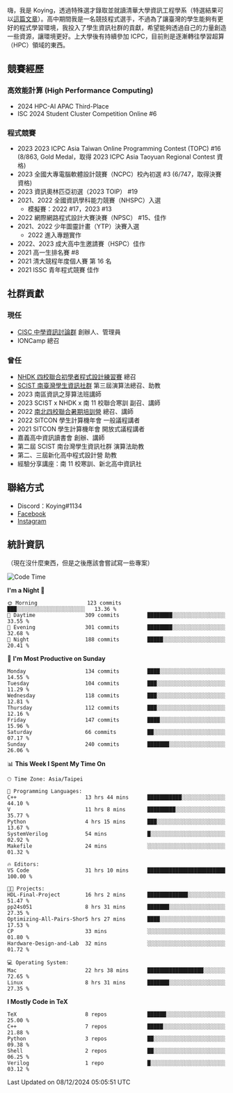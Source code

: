 嗨，我是 Koying，透過特殊選才錄取並就讀清華大學資訊工程學系（特選結果可以[這篇文章](https://koyingtw.github.io/2022/10/31/%E7%89%B9%E9%81%B8%E5%BF%83%E5%BE%97/)）。高中期間我是一名競技程式選手，不過為了讓臺灣的學生能夠有更好的程式學習環境，我投入了學生資訊社群的貢獻，希望能夠透過自己的力量創造一些資源，讓環境更好。上大學後有持續參加 ICPC，目前則是逐漸轉往學習超算（HPC）領域的東西。

## 競賽經歷
### 高效能計算 (High Performance Computing)
- 2024 HPC-AI APAC Third-Place
- ISC 2024 Student Cluster Competition Online #6

### 程式競賽
- 2023 2023 ICPC Asia Taiwan Online Programming Contest (TOPC) #16 (8/863, Gold Medal，取得 2023 ICPC Asia Taoyuan Regional Contest 資格)
- 2023 全國大專電腦軟體設計競賽（NCPC）校內初選 #3 (6/747，取得決賽資格)
- 2023 資訊奧林匹亞初選（2023 TOIP） #19
- 2021、2022 全國資訊學科能力競賽（NHSPC）入選
    - 模擬賽：2022 #17，2023 #13
- 2022 網際網路程式設計大賽決賽（NPSC） #15、佳作
- 2021、2022 少年圖靈計畫（YTP）決賽入選
    - 2022 進入專題實作
- 2022、2023 成大高中生邀請賽（HSPC）佳作
- 2021 高一生排名賽 #8
- 2021 清大競程年度個人賽 第 16 名
- 2021 ISSC 青年程式競賽 佳作

## 社群貢獻
### 現任
- [CISC 中學資訊討論群](https://discord.gg/mc9CgJvjZz) 創辦人、管理員
- IONCamp 總召

### 曾任
- [NHDK 四校聯合初學者程式設計練習賽](https://www.facebook.com/profile.php?id=100064076583372) 總召
- [SCIST 南臺灣學生資訊社群](https://www.facebook.com/scist.tw) 第三屆演算法總召、助教
- 2023 南區資訊之芽算法班講師
- 2023 SCIST x NHDK x 南 11 校聯合寒訓 副召、講師
- 2022 [南北四校聯合暑期培訓營](https://github.com/HHSH-CYSH-WGSH-HSNU-Summer-Camp/) 總召、講師
- 2022 SITCON 學生計算機年會 一般議程講者
- 2021 SITCON 學生計算機年會 開放式議程講者
- 嘉義高中資訊讀書會 創辦、講師
- 第二屆 SCIST 南台灣學生資訊社群 演算法助教
- 第二、三屆新化高中程式設計營 助教
- 經驗分享講座：南 11 校寒訓、新北高中資訊社

## 聯絡方式
- Discord：Koying#1134
- [Facebook](https://www.facebook.com/profile.php?id=100015800760577)
- [Instagram](https://www.instagram.com/cisc._.koying/)

## 統計資訊
（現在沒什麼東西，但是之後應該會嘗試寫一些專案）

<!--START_SECTION:waka-->
![Code Time](http://img.shields.io/badge/Code%20Time-1%2C228%20hrs%2056%20mins-blue)

**I'm a Night 🦉** 

```text
🌞 Morning                123 commits         ███░░░░░░░░░░░░░░░░░░░░░░   13.36 % 
🌆 Daytime                309 commits         ████████░░░░░░░░░░░░░░░░░   33.55 % 
🌃 Evening                301 commits         ████████░░░░░░░░░░░░░░░░░   32.68 % 
🌙 Night                  188 commits         █████░░░░░░░░░░░░░░░░░░░░   20.41 % 
```
📅 **I'm Most Productive on Sunday** 

```text
Monday                   134 commits         ████░░░░░░░░░░░░░░░░░░░░░   14.55 % 
Tuesday                  104 commits         ███░░░░░░░░░░░░░░░░░░░░░░   11.29 % 
Wednesday                118 commits         ███░░░░░░░░░░░░░░░░░░░░░░   12.81 % 
Thursday                 112 commits         ███░░░░░░░░░░░░░░░░░░░░░░   12.16 % 
Friday                   147 commits         ████░░░░░░░░░░░░░░░░░░░░░   15.96 % 
Saturday                 66 commits          ██░░░░░░░░░░░░░░░░░░░░░░░   07.17 % 
Sunday                   240 commits         ███████░░░░░░░░░░░░░░░░░░   26.06 % 
```


📊 **This Week I Spent My Time On** 

```text
🕑︎ Time Zone: Asia/Taipei

💬 Programming Languages: 
C++                      13 hrs 44 mins      ███████████░░░░░░░░░░░░░░   44.10 % 
V                        11 hrs 8 mins       █████████░░░░░░░░░░░░░░░░   35.77 % 
Python                   4 hrs 15 mins       ███░░░░░░░░░░░░░░░░░░░░░░   13.67 % 
SystemVerilog            54 mins             █░░░░░░░░░░░░░░░░░░░░░░░░   02.92 % 
Makefile                 24 mins             ░░░░░░░░░░░░░░░░░░░░░░░░░   01.32 % 

🔥 Editors: 
VS Code                  31 hrs 10 mins      █████████████████████████   100.00 % 

🐱‍💻 Projects: 
HDL-Final-Project        16 hrs 2 mins       █████████████░░░░░░░░░░░░   51.47 % 
pp24s051                 8 hrs 31 mins       ███████░░░░░░░░░░░░░░░░░░   27.35 % 
Optimizing-All-Pairs-Shor5 hrs 27 mins       ████░░░░░░░░░░░░░░░░░░░░░   17.53 % 
CP                       33 mins             ░░░░░░░░░░░░░░░░░░░░░░░░░   01.80 % 
Hardware-Design-and-Lab  32 mins             ░░░░░░░░░░░░░░░░░░░░░░░░░   01.72 % 

💻 Operating System: 
Mac                      22 hrs 38 mins      ██████████████████░░░░░░░   72.65 % 
Linux                    8 hrs 31 mins       ███████░░░░░░░░░░░░░░░░░░   27.35 % 
```

**I Mostly Code in TeX** 

```text
TeX                      8 repos             ██████░░░░░░░░░░░░░░░░░░░   25.00 % 
C++                      7 repos             █████░░░░░░░░░░░░░░░░░░░░   21.88 % 
Python                   3 repos             ██░░░░░░░░░░░░░░░░░░░░░░░   09.38 % 
Shell                    2 repos             ██░░░░░░░░░░░░░░░░░░░░░░░   06.25 % 
Verilog                  1 repo              █░░░░░░░░░░░░░░░░░░░░░░░░   03.12 % 
```




 Last Updated on 08/12/2024 05:05:51 UTC
<!--END_SECTION:waka-->
